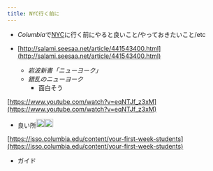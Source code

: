 ```yaml
---
title: NYC行く前に
---
```


* *Columbia*で[NYC](NYC.md)に行く前にやると良いこと/やっておきたいこと/etc

* [http://salami.seesaa.net/article/441543400.html](http://salami.seesaa.net/article/441543400.html)
  
  * *岩波新書「ニューヨーク」*
  * *錯乱のニューヨーク*
    * 面白そう

[https://www.youtube.com/watch?v=eqNTJf_z3xM](https://www.youtube.com/watch?v=eqNTJf_z3xM)

* 良い所<img src='https://scrapbox.io/api/pages/blu3mo-public/blu3mo/icon' alt='blu3mo.icon' height="19.5"/><img src='https://scrapbox.io/api/pages/blu3mo-public/blu3mo/icon' alt='blu3mo.icon' height="19.5"/>

[https://isso.columbia.edu/content/your-first-week-students](https://isso.columbia.edu/content/your-first-week-students)

* ガイド
